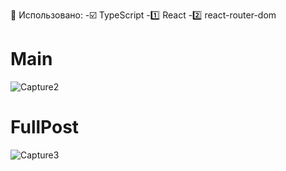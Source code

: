 
👀 Использовано:
-☑️ TypeScript
-1️⃣ React
-2️⃣ react-router-dom

# Main
![Capture2](https://github.com/KayChicken/React-Infinite-Scrolling-TS/assets/105989236/e3ee3ac4-d6a8-4f6e-bae9-a23ad161db94)

# FullPost
![Capture3](https://github.com/KayChicken/React-Infinite-Scrolling-TS/assets/105989236/7888774d-09e9-4233-845c-24f453bf7442)
